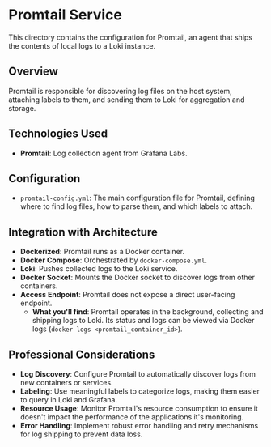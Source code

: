 # Promtail Service

This directory contains the configuration for Promtail, an agent that ships the contents of local logs to a Loki instance.

## Overview

Promtail is responsible for discovering log files on the host system, attaching labels to them, and sending them to Loki for aggregation and storage.

## Technologies Used

*   **Promtail**: Log collection agent from Grafana Labs.

## Configuration

*   `promtail-config.yml`: The main configuration file for Promtail, defining where to find log files, how to parse them, and which labels to attach.

## Integration with Architecture

*   **Dockerized**: Promtail runs as a Docker container.
*   **Docker Compose**: Orchestrated by `docker-compose.yml`.
*   **Loki**: Pushes collected logs to the Loki service.
*   **Docker Socket**: Mounts the Docker socket to discover logs from other containers.
*   **Access Endpoint**: Promtail does not expose a direct user-facing endpoint.
    *   **What you'll find**: Promtail operates in the background, collecting and shipping logs to Loki. Its status and logs can be viewed via Docker logs (`docker logs <promtail_container_id>`).

## Professional Considerations

*   **Log Discovery**: Configure Promtail to automatically discover logs from new containers or services.
*   **Labeling**: Use meaningful labels to categorize logs, making them easier to query in Loki and Grafana.
*   **Resource Usage**: Monitor Promtail's resource consumption to ensure it doesn't impact the performance of the applications it's monitoring.
*   **Error Handling**: Implement robust error handling and retry mechanisms for log shipping to prevent data loss.